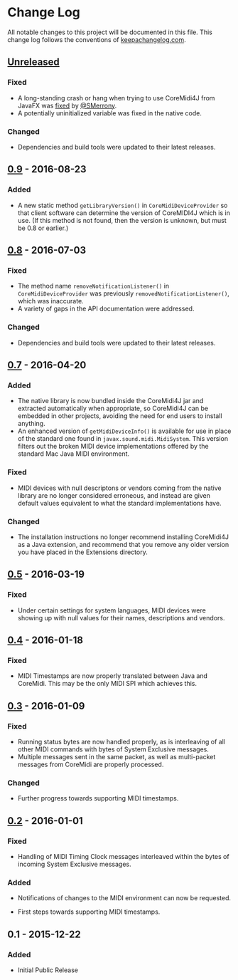 # Change Log

All notable changes to this project will be documented in this file.
This change log follows the conventions of
[keepachangelog.com](http://keepachangelog.com/).

## [Unreleased][unreleased]

### Fixed

- A long-standing crash or hang when trying to use CoreMidi4J from
  JavaFX was
  [fixed](https://github.com/DerekCook/CoreMidi4J/issues/10) by
  [@SMerrony](https://github.com/SMerrony).
- A potentially uninitialized variable was fixed in the native code.

### Changed

- Dependencies and build tools were updated to their latest releases.

## [0.9] - 2016-08-23

### Added

- A new static method `getLibraryVersion()` in
  `CoreMidiDeviceProvider` so that client software can determine the
  version of CoreMIDI4J which is in use. (If this method is not found,
  then the version is unknown, but must be 0.8 or earlier.)

## [0.8] - 2016-07-03

### Fixed

- The method name `removeNotificationListener()` in
  `CoreMidiDeviceProvider` was previously
  `removedNotificationListener()`, which was inaccurate.
- A variety of gaps in the API documentation were addressed.

### Changed

- Dependencies and build tools were updated to their latest releases.

## [0.7] - 2016-04-20

### Added

- The native library is now bundled inside the CoreMidi4J jar and
  extracted automatically when appropriate, so CoreMidi4J can be
  embedded in other projects, avoiding the need for end users to
  install anything.
- An enhanced version of `getMidiDeviceInfo()` is available for use in
  place of the standard one found in `javax.sound.midi.MidiSystem`.
  This version filters out the broken MIDI device implementations
  offered by the standard Mac Java MIDI environment.

### Fixed

- MIDI devices with null descriptons or vendors coming from the native
  library are no longer considered erroneous, and instead are given
  default values equivalent to what the standard implementations have.

### Changed

- The installation instructions no longer recommend installing
  CoreMidi4J as a Java extension, and recommend that you remove any
  older version you have placed in the Extensions directory.

## [0.5] - 2016-03-19

### Fixed

- Under certain settings for system languages, MIDI devices were
  showing up with null values for their names, descriptions and
  vendors.

## [0.4] - 2016-01-18

### Fixed

- MIDI Timestamps are now properly translated between Java and
  CoreMidi. This may be the only MIDI SPI which achieves this.

## [0.3] - 2016-01-09

### Fixed

- Running status bytes are now handled properly, as is interleaving of
  all other MIDI commands with bytes of System Exclusive messages.
- Multiple messages sent in the same packet, as well as multi-packet
  messages from CoreMidi are properly processed.

### Changed

- Further progress towards supporting MIDI timestamps.


## [0.2] - 2016-01-01

### Fixed

- Handling of MIDI Timing Clock messages interleaved within the bytes
  of incoming System Exclusive messages.

### Added

- Notifications of changes to the MIDI environment can now be
  requested.

- First steps towards supporting MIDI timestamps.


## 0.1 - 2015-12-22

### Added

- Initial Public Release


[unreleased]: https://github.com/DerekCook/CoreMidi4J/compare/V0.9...HEAD
[0.9]: https://github.com/DerekCook/CoreMidi4J/compare/V0.8...V0.9
[0.8]: https://github.com/DerekCook/CoreMidi4J/compare/v0.7...V0.8
[0.7]: https://github.com/DerekCook/CoreMidi4J/compare/V0.5...v0.7
[0.5]: https://github.com/DerekCook/CoreMidi4J/compare/V0.4...V0.5
[0.4]: https://github.com/DerekCook/CoreMidi4J/compare/V0.3...V0.4
[0.3]: https://github.com/DerekCook/CoreMidi4J/compare/V0.2...V0.3
[0.2]: https://github.com/DerekCook/CoreMidi4J/compare/V0.1...V0.2
